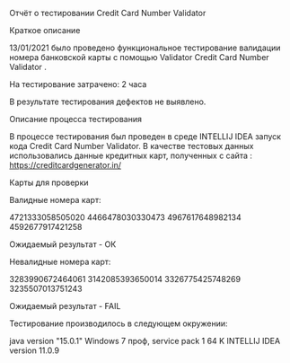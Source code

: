 Отчёт о тестировании Credit Card Number Validator 

Краткое описание

13/01/2021 было проведено функциональное тестирование валидации номера банковской карты 
с помощью Validator  Credit Card Number Validator  .

На тестирование затрачено: 2 часа

В результате тестирования дефектов не выявлено.

Описание процесса тестирования

В процессе тестирования был проведен в среде INTELLIJ IDEA запуск кода Credit Card Number Validator.
В качестве тестовых данных использовались данные кредитных карт, полученных с сайта : https://creditcardgenerator.in/

Карты для проверки

Валидные номера карт:

4721333058505020
4466478030330473
4967617648982134
4592677917421258

Ожидаемый результат - ОК

Невалидные номера карт:

3283990672464061
3142085393650014
3326775425748269
3235507013751243

Ожидаемый результат - FAIL

Тестирование производилось в следующем окружении:

java version "15.0.1"
Windows 7 проф, service pack 1 64 K
INTELLIJ IDEA version 11.0.9
